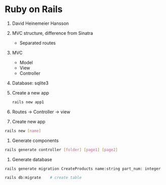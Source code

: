 # Ruby on Rails

1. David Heinemeier Hansson

1. MVC structure, difference from Sinatra
    - Separated routes

1. MVC
    - Model
    - View
    - Controller

1. Database: sqlite3

1. Create a new app

    ``` sh
    rails new app1
    ```

1. Routes -> Controller -> view

1. Create new app

``` sh
rails new [name]
```

1. Generate components

``` sh
rails generate controller [folder] [page1] [page2]
```

1. Generate database

``` sh
rails generate migration CreateProducts name:string part_num: integer

rails db:migrate    # create table
```